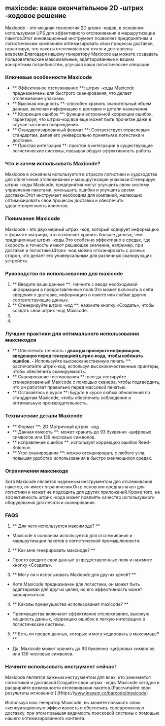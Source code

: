 ## maxicode: ваше окончательное 2D -штрих -кодовое решение

Maxicode - это мощная технология 2D штрих -кодов, в основном используемая UPS для эффективного отслеживания и маршрутизации пакетов.Этот инновационный инструмент позволяет предприятиям и логистическим компаниям оптимизировать свои процессы доставки, гарантируя, что пакеты отслеживаются точно и доставлены вовремя.Благодаря нашему генератору Maxicode вы можете создавать пользовательские максимальные, адаптированные к вашим конкретным потребностям, улучшая ваши логистические операции.

### Ключевые особенности Maxicode

- ** Эффективное отслеживание **: штрих -коды Maxicode предназначены для быстрого сканирования, что делает отслеживание упаковки.
- ** Высокая мощность **: способен хранить значительный объем данных, включая информацию о доставке и детали назначения.
- ** Коррекция ошибок **: функции встроенной коррекции ошибок, гарантируя, что штрих-код все еще может быть прочитан даже в случае частично повреждения.
- ** Стандартизированный формат **: Соответствует отраслевым стандартам, делая его универсально принятым в логистике и доставке.
- ** Простая интеграция **: простое в интеграции в существующие логистические системы, повышая общую эффективность работы.

### Что и зачем использовать Maxicode?

Maxicode в основном используется в отрасли логистики и судоходства для облегчения отслеживания и маршрутизации упаковки.Сгенерируя штрих -коды Maxicode, предприятия могут улучшить свою систему управления пакетами, уменьшить ошибки и улучшить время доставки.Этот инструмент необходим для компаний, желающих оптимизировать свои процессы доставки и обеспечить удовлетворенность клиентов.

### Понимание Maxicode

Maxicode - это двухмерный штрих -код, который кодирует информацию в формате матрицы, что позволяет хранить больше данных, чем традиционные штрих -коды.Это особенно эффективно в средах, где скорость и точность имеют решающее значение, например, при доставке и логистике.Штрих -код можно отсканировать с разных сторон, что делает его универсальным для различных сканирующих устройств.

### Руководство по использованию для maxicode

1. ** Введите ваши данные **: Начните с ввода необходимой информации в предоставленные поля.Это может включать в себя сведения о доставке, информацию о пакете или любые другие соответствующие данные.
2. ** Сгенерируйте штрих -код **: нажмите кнопку «Создать», чтобы создать свой штрих -код Maxicode.
3.
4.

### Лучшие практики для оптимального использования максикодея

- ** Обеспечить точность **: дважды проверьте информацию, введенную перед генерацией штрих-кода, чтобы избежать ошибок.
-** Используйте высококачественную печать **: распечатайте штрих-код, используя высококачественные принтеры, чтобы обеспечить сканируемость.
- ** Сканирование тестирования **: всегда тестируйте сгенерированный Maxicode с помощью сканера, чтобы подтвердить, что он работает правильно перед массовой печатью.
- ** Оставайтесь в курсе **: Будьте в курсе любых обновлений по стандартам Maxicode, чтобы обеспечить соблюдение и оптимальную производительность.

### Технические детали Maxicode

- ** Формат **: 2D Матричный штрих -код
- ** Данная емкость **: может хранить до 93 буквенно -цифровых символов или 139 числовых символов.
- ** исправление ошибок **: использует коррекцию ошибок Reed-Solomon.
- ** Угол сканирования **: можно отсканировать с любого угла, повышая удобство использования в быстро меняющихся средах.

### Ограничения максикоде

Хотя Maxicode является надежным инструментом для отслеживания пакетов, он имеет ограничения.Он в основном предназначен для логистики и может не подходить для других приложений.Кроме того, на эффективность штрих -кода может повлиять качество используемого оборудования для печати и сканирования.

### FAQS

1. ** Для чего используется максимоде? **
- Maxicode в основном используется для отслеживания и маршрутизации пакетов в логистической промышленности.

2. ** Как мне генерировать максиоде? **
- Просто введите свои данные в предоставленные поля и нажмите кнопку «Создать».

3. ** Могу ли я использовать Maxicode для других целей? **
- Хотя Maxicode предназначен для логистики, он может быть адаптирован для других целей, но его эффективность может варьироваться.

4. ** Каковы преимущества использования maxicode? **
- Преимущества включают эффективное отслеживание, высокую мощность данных, коррекцию ошибок и легкую интеграцию в логистические системы.

5. ** Есть ли предел данных, которые я могу кодировать в максимаде? **
- Да, Maxicode может хранить до 93 буквенно -цифровых символов или 139 числовых символов.

### Начните использовать инструмент сейчас!

Maxicode является важным инструментом для всех, кто занимается логистикой и доставкой.Создайте свои штрих -коды Maxicode сегодня и расширяйте возможности отслеживания пакетов.[Рассчитайте свои результаты мгновенно!] (Https://www.inayam.co/barcode/maxicode)

Используя наш генератор Maxicode, вы можете повысить свою эксплуатационную эффективность и обеспечить своевременную доставку, при этом повышая видимость поисковой системы с помощью нашего оптимизированного контента.